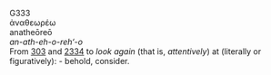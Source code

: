 <body>
  <p>G333<br>  ἀναθεωρέω  <br> anatheōreō  <br><i>an-ath-eh-o-reh‘-o </i><br>From <a href="g0303.htm">303</a> and <a href="g2334.htm">2334</a>  to <i>look</i> <i>again</i> (that is, <i>attentively</i>) at (literally or figuratively): - behold, consider.<br></p>
 </body>